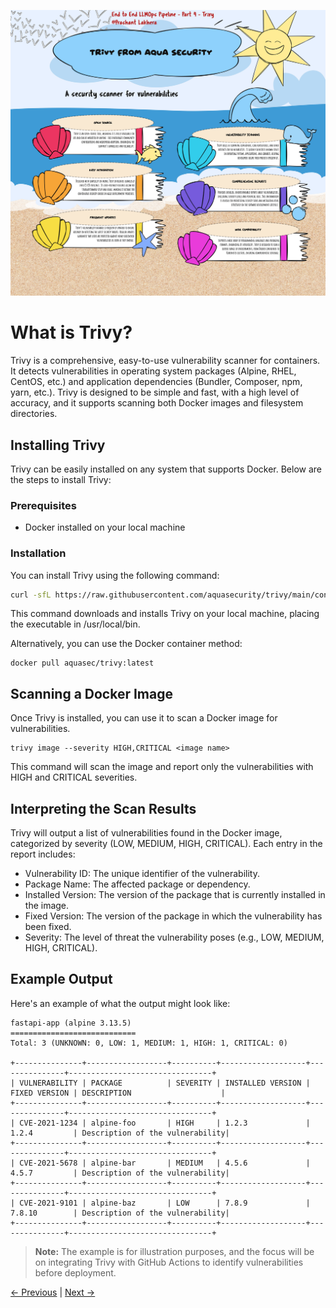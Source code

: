 ![Trivy](img/Trivy.jpg)
# What is Trivy?

Trivy is a comprehensive, easy-to-use vulnerability scanner for containers. It detects vulnerabilities in operating system packages (Alpine, RHEL, CentOS, etc.) and application dependencies (Bundler, Composer, npm, yarn, etc.). Trivy is designed to be simple and fast, with a high level of accuracy, and it supports scanning both Docker images and filesystem directories.

## Installing Trivy

Trivy can be easily installed on any system that supports Docker. Below are the steps to install Trivy:

### Prerequisites

- Docker installed on your local machine

### Installation

You can install Trivy using the following command:

```bash
curl -sfL https://raw.githubusercontent.com/aquasecurity/trivy/main/contrib/install.sh | sudo sh -s -- -b /usr/local/bin
```

This command downloads and installs Trivy on your local machine, placing the executable in /usr/local/bin.

Alternatively, you can use the Docker container method:

```
docker pull aquasec/trivy:latest
```

## Scanning a Docker Image

Once Trivy is installed, you can use it to scan a Docker image for vulnerabilities.

```
trivy image --severity HIGH,CRITICAL <image name>
```

This command will scan the image and report only the vulnerabilities with HIGH and CRITICAL severities.

## Interpreting the Scan Results
Trivy will output a list of vulnerabilities found in the Docker image, categorized by severity (LOW, MEDIUM, HIGH, CRITICAL). Each entry in the report includes:

* Vulnerability ID: The unique identifier of the vulnerability.
* Package Name: The affected package or dependency.
* Installed Version: The version of the package that is currently installed in the image.
* Fixed Version: The version of the package in which the vulnerability has been fixed.
* Severity: The level of threat the vulnerability poses (e.g., LOW, MEDIUM, HIGH, CRITICAL).

## Example Output
Here's an example of what the output might look like:

```
fastapi-app (alpine 3.13.5)
============================
Total: 3 (UNKNOWN: 0, LOW: 1, MEDIUM: 1, HIGH: 1, CRITICAL: 0)

+---------------+------------------+----------+-------------------+---------------+--------------------------------+
| VULNERABILITY | PACKAGE          | SEVERITY | INSTALLED VERSION | FIXED VERSION | DESCRIPTION                    |
+---------------+------------------+----------+-------------------+---------------+--------------------------------+
| CVE-2021-1234 | alpine-foo       | HIGH     | 1.2.3             | 1.2.4         | Description of the vulnerability|
+---------------+------------------+----------+-------------------+---------------+--------------------------------+
| CVE-2021-5678 | alpine-bar       | MEDIUM   | 4.5.6             | 4.5.7         | Description of the vulnerability|
+---------------+------------------+----------+-------------------+---------------+--------------------------------+
| CVE-2021-9101 | alpine-baz       | LOW      | 7.8.9             | 7.8.10        | Description of the vulnerability|
+---------------+------------------+----------+-------------------+---------------+--------------------------------+

```

> **Note:** The example is for illustration purposes, and the focus will be on integrating Trivy with GitHub Actions to identify vulnerabilities before deployment.

[← Previous](day3.html) | [Next →](day5.html)

